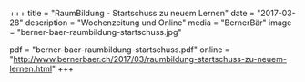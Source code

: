 +++
title = "RaumBildung - Startschuss zu neuem Lernen"
date = "2017-03-28"
description = "Wochenzeitung und Online"
media = "BernerBär"
image = "berner-baer-raumbildung-startschuss.jpg"

pdf = "berner-baer-raumbildung-startschuss.pdf"
online = "http://www.bernerbaer.ch/2017/03/raumbildung-startschuss-zu-neuem-lernen.html"
+++
